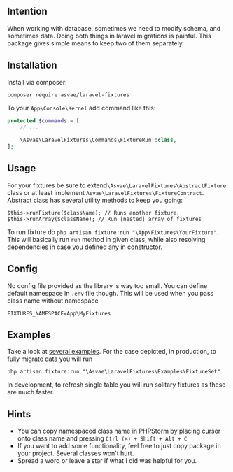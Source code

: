 ## Intention
When working with database, sometimes we need to modify schema, and sometimes data. Doing both things in laravel migrations is painful. This package gives simple means to keep two of them separately.

## Installation
Install via composer:
```
composer require asvae/laravel-fixtures
```

To your `App\Console\Kernel` add command like this:

```php
protected $commands = [
    // ...
    
    \Asvae\LaravelFixtures\Commands\FixtureRun::class,
];
```

## Usage
For your fixtures be sure to extend`\Asvae\LaravelFixtures\AbstractFixture` class or at least implement `Asvae\LaravelFixtures\FixtureContract`. Abstract class has several utility methods to keep you going:
```
$this->runFixture($className); // Runs another fixture.
$this->runArray($className); // Run [nested] array of fixtures
```
To run fixture do `php artisan fixture:run "\App\Fixtures\YourFixture"`. This will basically run `run` method in given class, while also resolving dependencies in case you defined any in constructor.



## Config
No config file provided as the library is way too small. You can define default namespace in `.env` file though. This will be used when you pass class name without namespace
```
FIXTURES_NAMESPACE=App\MyFixtures
```

## Examples
Take a look at [several examples](src/Examples). For the case depicted, in production, to fully migrate data you will run 
```
php artisan fixture:run "\Asvae\LaravelFixtures\Examples\FixtureSet"
```
In development, to refresh single table you will run solitary fixtures as these are much faster.

## Hints
* You can copy namespaced class name in PHPStorm by placing cursor onto class name and pressing `Ctrl (⌘) + Shift + Alt + C` 
* If you want to add some functionality, feel free to just copy package in your project. Several classes won't hurt.
* Spread a word or leave a star if what I did was helpful for you.